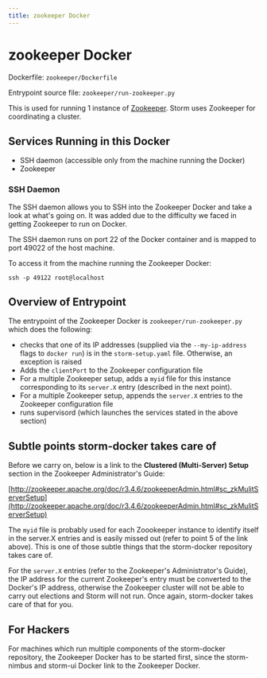 ```yaml
---
title: zookeeper Docker
---
```


zookeeper Docker
================

Dockerfile: `zookeeper/Dockerfile`

Entrypoint source file: `zookeeper/run-zookeeper.py`

This is used for running 1 instance of
[Zookeeper](http://zookeeper.apache.org/). Storm uses Zookeeper for
coordinating a cluster.

## Services Running in this Docker

- SSH daemon (accessible only from the machine running the Docker)
- Zookeeper

### SSH Daemon

The SSH daemon allows you to SSH into the Zookeeper Docker and take a look at
what's going on. It was added due to the difficulty we faced in getting
Zookeeper to run on Docker.

The SSH daemon runs on port 22 of the Docker container and is mapped to port
49022 of the host machine.

To access it from the machine running the Zookeeper Docker:

    ssh -p 49122 root@localhost

## Overview of Entrypoint

The entrypoint of the Zookeeper Docker is `zookeeper/run-zookeeper.py`
which does the following:

- checks that one of its IP addresses (supplied via the `--my-ip-address` flags
to `docker run`) is in the `storm-setup.yaml` file. Otherwise, an exception is
raised
- Adds the `clientPort` to the Zookeeper configuration file
- For a multiple Zookeeper setup, adds a `myid` file for this instance
corresponding to its `server.X` entry (described in the next point).
- For a multiple Zookeeper setup, appends the `server.X` entries to the
Zookeeper configuration file
- runs supervisord (which launches the services stated in the above section)

## Subtle points storm-docker takes care of

Before we carry on, below is a link to the **Clustered (Multi-Server) Setup**
section in the Zookeeper Administrator's Guide:

[http://zookeeper.apache.org/doc/r3.4.6/zookeeperAdmin.html#sc_zkMulitServerSetup](http://zookeeper.apache.org/doc/r3.4.6/zookeeperAdmin.html#sc_zkMulitServerSetup)

The `myid` file is probably used for each Zoookeeper instance to identify itself
in the server.X entries and is easily missed out (refer to point 5 of the link
above). This is one of those subtle things that the storm-docker repository
takes care of.

For the `server.X` entries (refer to the Zookeeper's Administrator's Guide), the
IP address for the current Zookeeper's entry must be converted to the Docker's
IP address, otherwise the Zookeeper cluster will not be able to carry out
elections and Storm will not run. Once again, storm-docker takes care of that
for you.

## For Hackers

For machines which run multiple components of the storm-docker repository,
the Zookeeper Docker has to be started first, since the storm-nimbus and
storm-ui Docker link to the Zookeeper Docker.
